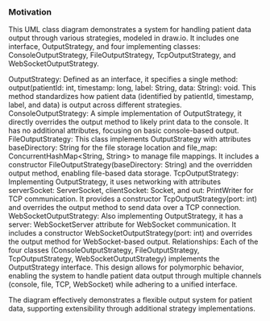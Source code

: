 ### Motivation
This UML class diagram demonstrates a system for handling patient data output through various strategies, modeled in draw.io. It includes one interface, OutputStrategy, and four implementing classes: ConsoleOutputStrategy, FileOutputStrategy, TcpOutputStrategy, and WebSocketOutputStrategy.

OutputStrategy: Defined as an interface, it specifies a single method: output(patientId: int, timestamp: long, label: String, data: String): void. This method standardizes how patient data (identified by patientId, timestamp, label, and data) is output across different strategies.
ConsoleOutputStrategy: A simple implementation of OutputStrategy, it directly overrides the output method to likely print data to the console. It has no additional attributes, focusing on basic console-based output.
FileOutputStrategy: This class implements OutputStrategy with attributes baseDirectory: String for the file storage location and file_map: ConcurrentHashMap<String, String> to manage file mappings. It includes a constructor FileOutputStrategy(baseDirectory: String) and the overridden output method, enabling file-based data storage.
TcpOutputStrategy: Implementing OutputStrategy, it uses networking with attributes serverSocket: ServerSocket, clientSocket: Socket, and out: PrintWriter for TCP communication. It provides a constructor TcpOutputStrategy(port: int) and overrides the output method to send data over a TCP connection.
WebSocketOutputStrategy: Also implementing OutputStrategy, it has a server: WebSocketServer attribute for WebSocket communication. It includes a constructor WebSocketOutputStrategy(port: int) and overrides the output method for WebSocket-based output.
Relationships: Each of the four classes (ConsoleOutputStrategy, FileOutputStrategy, TcpOutputStrategy, WebSocketOutputStrategy) implements the OutputStrategy interface. This design allows for polymorphic behavior, enabling the system to handle patient data output through multiple channels (console, file, TCP, WebSocket) while adhering to a unified interface.

The diagram effectively demonstrates a flexible output system for patient data, supporting extensibility through additional strategy implementations.